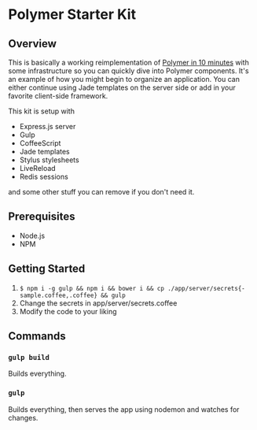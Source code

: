 # Polymer Starter Kit

## Overview

This is basically a working reimplementation of [Polymer in 10 minutes](https://www.polymer-project.org/docs/start/creatingelements.html)
with some infrastructure so you can quickly dive into Polymer components. It's
an example of how you might begin to organize an application. You can either
continue using Jade templates on the server side or add in your favorite
client-side framework.

This kit is setup with

* Express.js server
* Gulp
* CoffeeScript
* Jade templates
* Stylus stylesheets
* LiveReload
* Redis sessions

and some other stuff you can remove if you don't need it.


## Prerequisites

* Node.js
* NPM


## Getting Started

1. `$ npm i -g gulp && npm i && bower i && cp ./app/server/secrets{-sample.coffee,.coffee} && gulp`
2. Change the secrets in app/server/secrets.coffee
2. Modify the code to your liking

## Commands

### `gulp build`

Builds everything.

### `gulp`

Builds everything, then serves the app using nodemon and watches for changes.
